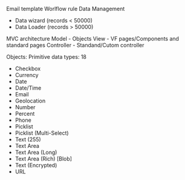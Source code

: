 Email template
Worlflow rule
Data Management
  - Data wizard (records < 50000)
  - Data Loader (records > 50000)

MVC architecture
Model - Objects
View - VF pages/Components and standard pages
Controller - Standand/Cutom controller


Objects:
Primitive data types: 18

- Checkbox
- Currency
- Date
- Date/Time
- Email
- Geolocation
- Number
- Percent
- Phone
- Picklist
- Picklist (Multi-Select)
- Text (255)
- Text Area
- Text Area (Long)
- Text Area (Rich) [Blob]
- Text (Encrypted)
- URL
